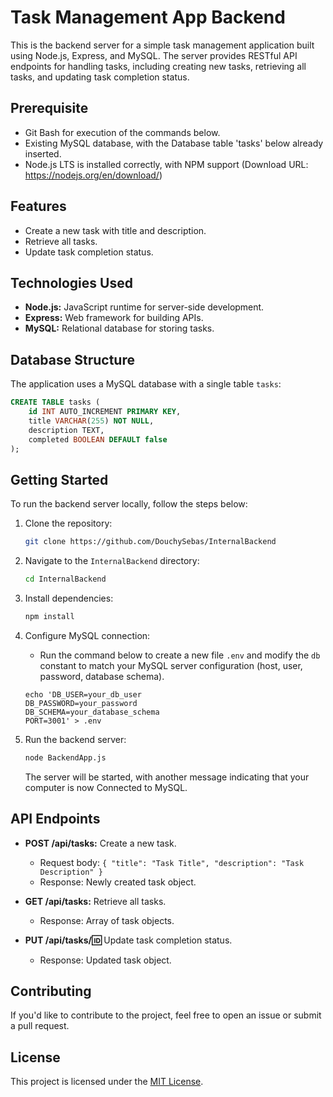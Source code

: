 # Task Management App Backend

This is the backend server for a simple task management application built using Node.js, Express, and MySQL. The server provides RESTful API endpoints for handling tasks, including creating new tasks, retrieving all tasks, and updating task completion status.

## Prerequisite

- Git Bash for execution of the commands below.
- Existing MySQL database, with the Database table 'tasks' below already inserted.
- Node.js LTS is installed correctly, with NPM support (Download URL: https://nodejs.org/en/download/)

## Features

- Create a new task with title and description.
- Retrieve all tasks.
- Update task completion status.

## Technologies Used

- **Node.js:** JavaScript runtime for server-side development.
- **Express:** Web framework for building APIs.
- **MySQL:** Relational database for storing tasks.

## Database Structure

The application uses a MySQL database with a single table `tasks`:

```sql
CREATE TABLE tasks (
    id INT AUTO_INCREMENT PRIMARY KEY,
    title VARCHAR(255) NOT NULL,
    description TEXT,
    completed BOOLEAN DEFAULT false
);
```

## Getting Started

To run the backend server locally, follow the steps below:

1. Clone the repository:

   ```bash
   git clone https://github.com/DouchySebas/InternalBackend
   ```

2. Navigate to the `InternalBackend` directory:

   ```bash
   cd InternalBackend
   ```

3. Install dependencies:

   ```bash
   npm install
   ```

4. Configure MySQL connection:

   - Run the command below to create a new file `.env` and modify the `db` constant to match your MySQL server configuration (host, user, password, database schema).
   ```
   echo 'DB_USER=your_db_user
   DB_PASSWORD=your_password
   DB_SCHEMA=your_database_schema
   PORT=3001' > .env
   ```

5. Run the backend server:

   ```bash
   node BackendApp.js
   ```

   The server will be started, with another message indicating that your computer is now Connected to MySQL.

## API Endpoints

- **POST /api/tasks:** Create a new task.
  - Request body: `{ "title": "Task Title", "description": "Task Description" }`
  - Response: Newly created task object.

- **GET /api/tasks:** Retrieve all tasks.
  - Response: Array of task objects.

- **PUT /api/tasks/:id:** Update task completion status.
  - Response: Updated task object.

## Contributing

If you'd like to contribute to the project, feel free to open an issue or submit a pull request.

## License

This project is licensed under the [MIT License](LICENSE).
